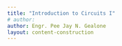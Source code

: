 ```yaml
---
title: "Introduction to Circuits I"
# author: 
author: Engr. Pee Jay N. Gealone
layout: content-construction
---
```




